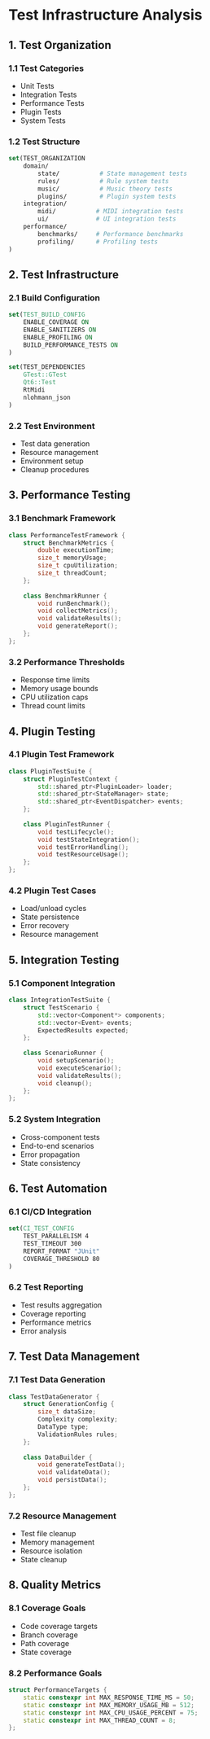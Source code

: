 # Test Infrastructure Analysis

## 1. Test Organization

### 1.1 Test Categories
- Unit Tests
- Integration Tests
- Performance Tests
- Plugin Tests
- System Tests

### 1.2 Test Structure
```cmake
set(TEST_ORGANIZATION
	domain/
		state/           # State management tests
		rules/           # Rule system tests
		music/           # Music theory tests
		plugins/         # Plugin system tests
	integration/
		midi/           # MIDI integration tests
		ui/             # UI integration tests
	performance/
		benchmarks/     # Performance benchmarks
		profiling/      # Profiling tests
)
```

## 2. Test Infrastructure

### 2.1 Build Configuration
```cmake
set(TEST_BUILD_CONFIG
	ENABLE_COVERAGE ON
	ENABLE_SANITIZERS ON
	ENABLE_PROFILING ON
	BUILD_PERFORMANCE_TESTS ON
)

set(TEST_DEPENDENCIES
	GTest::GTest
	Qt6::Test
	RtMidi
	nlohmann_json
)
```

### 2.2 Test Environment
- Test data generation
- Resource management
- Environment setup
- Cleanup procedures

## 3. Performance Testing

### 3.1 Benchmark Framework
```cpp
class PerformanceTestFramework {
	struct BenchmarkMetrics {
		double executionTime;
		size_t memoryUsage;
		size_t cpuUtilization;
		size_t threadCount;
	};
	
	class BenchmarkRunner {
		void runBenchmark();
		void collectMetrics();
		void validateResults();
		void generateReport();
	};
};
```

### 3.2 Performance Thresholds
- Response time limits
- Memory usage bounds
- CPU utilization caps
- Thread count limits

## 4. Plugin Testing

### 4.1 Plugin Test Framework
```cpp
class PluginTestSuite {
	struct PluginTestContext {
		std::shared_ptr<PluginLoader> loader;
		std::shared_ptr<StateManager> state;
		std::shared_ptr<EventDispatcher> events;
	};
	
	class PluginTestRunner {
		void testLifecycle();
		void testStateIntegration();
		void testErrorHandling();
		void testResourceUsage();
	};
};
```

### 4.2 Plugin Test Cases
- Load/unload cycles
- State persistence
- Error recovery
- Resource management

## 5. Integration Testing

### 5.1 Component Integration
```cpp
class IntegrationTestSuite {
	struct TestScenario {
		std::vector<Component*> components;
		std::vector<Event> events;
		ExpectedResults expected;
	};
	
	class ScenarioRunner {
		void setupScenario();
		void executeScenario();
		void validateResults();
		void cleanup();
	};
};
```

### 5.2 System Integration
- Cross-component tests
- End-to-end scenarios
- Error propagation
- State consistency

## 6. Test Automation

### 6.1 CI/CD Integration
```cmake
set(CI_TEST_CONFIG
	TEST_PARALLELISM 4
	TEST_TIMEOUT 300
	REPORT_FORMAT "JUnit"
	COVERAGE_THRESHOLD 80
)
```

### 6.2 Test Reporting
- Test results aggregation
- Coverage reporting
- Performance metrics
- Error analysis

## 7. Test Data Management

### 7.1 Test Data Generation
```cpp
class TestDataGenerator {
	struct GenerationConfig {
		size_t dataSize;
		Complexity complexity;
		DataType type;
		ValidationRules rules;
	};
	
	class DataBuilder {
		void generateTestData();
		void validateData();
		void persistData();
	};
};
```

### 7.2 Resource Management
- Test file cleanup
- Memory management
- Resource isolation
- State cleanup

## 8. Quality Metrics

### 8.1 Coverage Goals
- Code coverage targets
- Branch coverage
- Path coverage
- State coverage

### 8.2 Performance Goals
```cpp
struct PerformanceTargets {
	static constexpr int MAX_RESPONSE_TIME_MS = 50;
	static constexpr int MAX_MEMORY_USAGE_MB = 512;
	static constexpr int MAX_CPU_USAGE_PERCENT = 75;
	static constexpr int MAX_THREAD_COUNT = 8;
};
```
